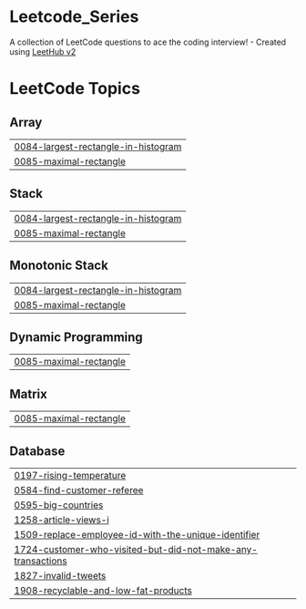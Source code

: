 # Leetcode_Series
A collection of LeetCode questions to ace the coding interview! - Created using [LeetHub v2](https://github.com/arunbhardwaj/LeetHub-2.0)

<!---LeetCode Topics Start-->
# LeetCode Topics
## Array
|  |
| ------- |
| [0084-largest-rectangle-in-histogram](https://github.com/botkumar01/Leetcode_Series/tree/master/0084-largest-rectangle-in-histogram) |
| [0085-maximal-rectangle](https://github.com/botkumar01/Leetcode_Series/tree/master/0085-maximal-rectangle) |
## Stack
|  |
| ------- |
| [0084-largest-rectangle-in-histogram](https://github.com/botkumar01/Leetcode_Series/tree/master/0084-largest-rectangle-in-histogram) |
| [0085-maximal-rectangle](https://github.com/botkumar01/Leetcode_Series/tree/master/0085-maximal-rectangle) |
## Monotonic Stack
|  |
| ------- |
| [0084-largest-rectangle-in-histogram](https://github.com/botkumar01/Leetcode_Series/tree/master/0084-largest-rectangle-in-histogram) |
| [0085-maximal-rectangle](https://github.com/botkumar01/Leetcode_Series/tree/master/0085-maximal-rectangle) |
## Dynamic Programming
|  |
| ------- |
| [0085-maximal-rectangle](https://github.com/botkumar01/Leetcode_Series/tree/master/0085-maximal-rectangle) |
## Matrix
|  |
| ------- |
| [0085-maximal-rectangle](https://github.com/botkumar01/Leetcode_Series/tree/master/0085-maximal-rectangle) |
## Database
|  |
| ------- |
| [0197-rising-temperature](https://github.com/botkumar01/Leetcode_Series/tree/master/0197-rising-temperature) |
| [0584-find-customer-referee](https://github.com/botkumar01/Leetcode_Series/tree/master/0584-find-customer-referee) |
| [0595-big-countries](https://github.com/botkumar01/Leetcode_Series/tree/master/0595-big-countries) |
| [1258-article-views-i](https://github.com/botkumar01/Leetcode_Series/tree/master/1258-article-views-i) |
| [1509-replace-employee-id-with-the-unique-identifier](https://github.com/botkumar01/Leetcode_Series/tree/master/1509-replace-employee-id-with-the-unique-identifier) |
| [1724-customer-who-visited-but-did-not-make-any-transactions](https://github.com/botkumar01/Leetcode_Series/tree/master/1724-customer-who-visited-but-did-not-make-any-transactions) |
| [1827-invalid-tweets](https://github.com/botkumar01/Leetcode_Series/tree/master/1827-invalid-tweets) |
| [1908-recyclable-and-low-fat-products](https://github.com/botkumar01/Leetcode_Series/tree/master/1908-recyclable-and-low-fat-products) |
<!---LeetCode Topics End-->